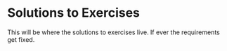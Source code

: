 # Solutions to Exercises

This will be where the solutions to exercises live.  If ever the requirements get fixed.
